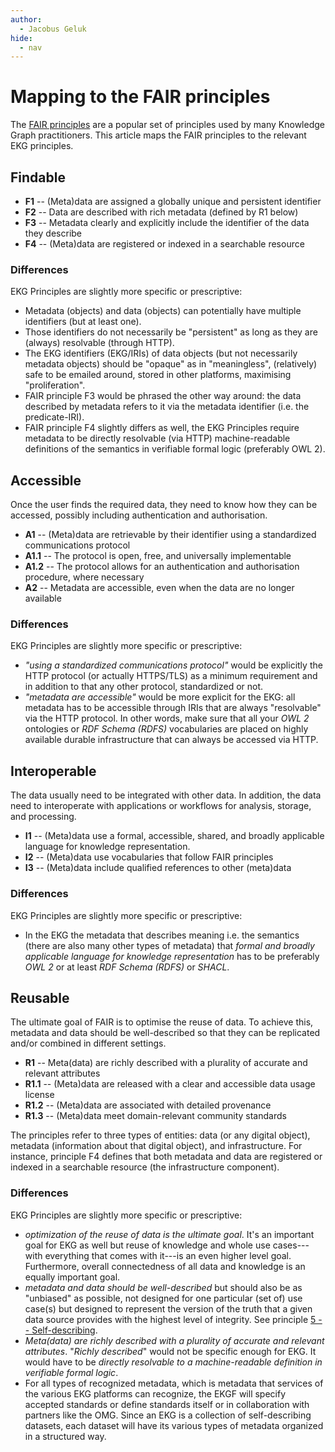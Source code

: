 ```yaml
---
author:
  - Jacobus Geluk
hide:
  - nav
---
```

# Mapping to the FAIR principles

The [FAIR principles](https://www.go-fair.org/fair-principles/) are a popular set
of principles used by many Knowledge Graph practitioners.
This article maps the FAIR principles to the relevant EKG principles.

## Findable

- **F1** -- (Meta)data are assigned a globally unique and persistent identifier
- **F2** -- Data are described with rich metadata (defined by R1 below)
- **F3** -- Metadata clearly and explicitly include the identifier of the data they describe
- **F4** -- (Meta)data are registered or indexed in a searchable resource

### Differences

EKG Principles are slightly more specific or prescriptive:

- Metadata (objects) and data (objects) can potentially have multiple identifiers (but at least one).
- Those identifiers do not necessarily be "persistent" as long as they are (always) resolvable (through HTTP).
- The EKG identifiers (EKG/IRIs) of data objects (but not necessarily metadata objects) should be
  "opaque" as in "meaningless", (relatively) safe to be emailed around, stored in other platforms,
  maximising "proliferation".
- FAIR principle F3 would be phrased the other way around: the data described by metadata refers to it via
  the metadata identifier (i.e. the predicate-IRI).
- FAIR principle F4 slightly differs as well, the EKG Principles require metadata to be directly
  resolvable (via HTTP) machine-readable definitions of the semantics in verifiable formal logic
  (preferably OWL 2).

## Accessible

Once the user finds the required data, they need to know how they can be accessed,
possibly including authentication and authorisation.

- **A1** -- (Meta)data are retrievable by their identifier using a standardized communications protocol
- **A1.1** -- The protocol is open, free, and universally implementable
- **A1.2** -- The protocol allows for an authentication and authorisation procedure, where necessary
- **A2** -- Metadata are accessible, even when the data are no longer available

### Differences

EKG Principles are slightly more specific or prescriptive:

- _"using a standardized communications protocol"_ would be explicitly the HTTP protocol
  (or actually HTTPS/TLS) as a minimum requirement and in addition to that any other protocol, 
  standardized or not.
- _"metadata are accessible"_ would be more explicit for the EKG: 
  all metadata has to be accessible through IRIs that are always "resolvable" via the HTTP protocol.
  In other words, make sure that all your _OWL 2_ ontologies or _RDF Schema (RDFS)_ 
  vocabularies are placed on highly available durable infrastructure that can always be accessed via HTTP.

## Interoperable

The data usually need to be integrated with other data.
In addition, the data need to interoperate with applications or workflows for analysis, storage, and processing.

- **I1** -- (Meta)data use a formal, accessible, shared, and broadly applicable language for knowledge representation.
- **I2** -- (Meta)data use vocabularies that follow FAIR principles
- **I3** -- (Meta)data include qualified references to other (meta)data

### Differences

EKG Principles are slightly more specific or prescriptive:

- In the EKG the metadata that describes meaning i.e. the semantics
  (there are also many other types of metadata) that 
  _formal and broadly applicable language for knowledge representation_
  has to be preferably _OWL 2_ or at least _RDF Schema (RDFS)_ or _SHACL_.

## Reusable

The ultimate goal of FAIR is to optimise the reuse of data.
To achieve this, metadata and data should be well-described so that they can be replicated and/or
combined in different settings.

- **R1** -- Meta(data) are richly described with a plurality of accurate and relevant attributes
- **R1.1** -- (Meta)data are released with a clear and accessible data usage license
- **R1.2** -- (Meta)data are associated with detailed provenance
- **R1.3** -- (Meta)data meet domain-relevant community standards

The principles refer to three types of entities: data (or any digital object),
metadata (information about that digital object), and infrastructure.
For instance, principle F4 defines that both metadata and data are registered or indexed in a
searchable resource (the infrastructure component).

### Differences

EKG Principles are slightly more specific or prescriptive:

- _optimization of the reuse of data is the ultimate goal_. 
  It's an important goal for EKG as well but reuse of knowledge and whole
  use cases---with everything that comes with it---is an even higher level goal.
  Furthermore, overall connectedness of all data and knowledge is an equally important goal.
- _metadata and data should be well-described_ but should also be as "unbiased" as possible, not designed
  for one particular (set of) use case(s) but designed to represent the version of the truth that a given data
  source provides with the highest level of integrity.
  See principle [5 -- Self-describing](../principle/05-self-describing.md).
- _Meta(data) are richly described with a plurality of accurate and relevant attributes_.
  "_Richly described_" would not be specific enough for EKG.
  It would have to be _directly resolvable to a machine-readable definition in verifiable formal logic_.
- For all types of recognized metadata, which is metadata that services of the various EKG platforms can
  recognize, the EKGF will specify accepted standards or define standards itself or in
  collaboration with partners like the OMG.
  Since an EKG is a collection of self-describing datasets, each dataset will have its 
  various types of metadata organized in a structured way.

